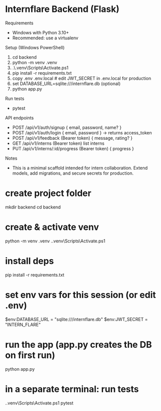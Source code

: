 # Internflare Backend (Flask)

Requirements
- Windows with Python 3.10+
- Recommended: use a virtualenv

Setup (Windows PowerShell)
1. cd backend
2. python -m venv .venv
3. .\\.venv\\Scripts\\Activate.ps1
4. pip install -r requirements.txt
5. copy .env .env.local  # edit JWT_SECRET in .env.local for production
6. set DATABASE_URL=sqlite:///internflare.db  (optional)
7. python app.py

Run tests
- pytest

API endpoints
- POST /api/v1/auth/signup  { email, password, name? }
- POST /api/v1/auth/login   { email, password } -> returns access_token
- POST /api/v1/feedback     (Bearer token) { message, rating? }
- GET /api/v1/interns       (Bearer token) list interns
- PUT /api/v1/interns/:id/progress (Bearer token) { progress }

Notes
- This is a minimal scaffold intended for intern collaboration. Extend models, add migrations, and secure secrets for production.

# create project folder
mkdir backend
cd backend

# create & activate venv
python -m venv .venv
.\.venv\Scripts\Activate.ps1

# install deps
pip install -r requirements.txt

# set env vars for this session (or edit .env)
$env:DATABASE_URL = "sqlite:///internflare.db"
$env:JWT_SECRET = "INTERN_FLARE"

# run the app (app.py creates the DB on first run)
python app.py

# in a separate terminal: run tests
.\.venv\Scripts\Activate.ps1
pytest